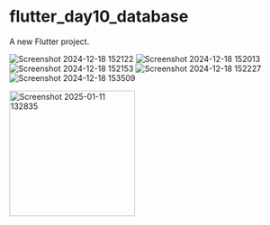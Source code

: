 # flutter_day10_database

A new Flutter project.

![Screenshot 2024-12-18 152122](https://github.com/user-attachments/assets/08c05be8-18d9-4e6d-9415-d3c07a9cfa1e)
![Screenshot 2024-12-18 152013](https://github.com/user-attachments/assets/2300d8d6-2f28-42e9-a5b4-df26f3eaa3bd)
![Screenshot 2024-12-18 152153](https://github.com/user-attachments/assets/e0d72a00-789b-4ba1-879d-850a2370d546)
![Screenshot 2024-12-18 152227](https://github.com/user-attachments/assets/b875d24d-23e0-47b6-947c-7ea682a3e53d)
![Screenshot 2024-12-18 153509](https://github.com/user-attachments/assets/67f453b1-fbed-4867-9698-6fe21c92976c)



<img width="223" alt="Screenshot 2025-01-11 132835" src="https://github.com/user-attachments/assets/1230c403-d871-489f-a5d1-81d2f4b6dc39" />
